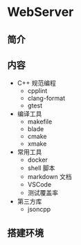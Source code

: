 # WebServer

## 简介

## 内容

* C++ 规范编程
  * cpplint
  * clang-format
  * gtest
* 编译工具
  * makefile
  * blade
  * cmake
  * xmake
* 常用工具
  * docker
  * shell 脚本
  * markdown 文档
  * VSCode
  * 测试覆盖率
* 第三方库
  * jsoncpp

## 搭建环境

```bash
```
